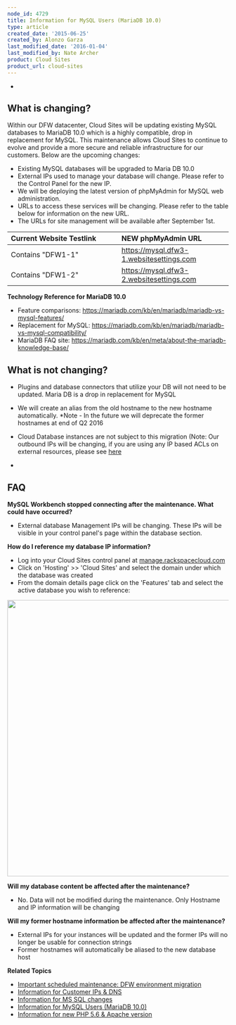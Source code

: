 ```yaml
---
node_id: 4729
title: Information for MySQL Users (MariaDB 10.0)
type: article
created_date: '2015-06-25'
created_by: Alonzo Garza
last_modified_date: '2016-01-04'
last_modified_by: Nate Archer
product: Cloud Sites
product_url: cloud-sites
---
```


<div class="table-wrap">


-

**What is changing?**
---------------------

Within our DFW datacenter, Cloud Sites will be updating existing MySQL
databases to MariaDB 10.0 which is a highly compatible, drop in
replacement for MySQL. This maintenance allows Cloud Sites to continue
to evolve and provide a more secure and reliable infrastructure for our
customers. Below are the upcoming changes:

-   Existing MySQL databases will be upgraded to Maria DB 10.0
-   External IPs used to manage your database will change. Please refer
    to the Control Panel for the new IP.
-   We will be deploying the latest version of phpMyAdmin for MySQL
    web administration.
-   URLs to access these services will be changing. Please refer to the
    table below for information on the new URL.
-   The URLs for site management will be available after September 1st.

<table>
<colgroup>
<col width="50%" />
<col width="50%" />
</colgroup>
<thead>
<tr class="header">
<th align="left"><div class="tablesorter-header-inner">
<div class="tablesorter-header-inner">
Current Website Testlink
</div>
</div></th>
<th align="left"><div class="tablesorter-header-inner">
<div class="tablesorter-header-inner">
NEW phpMyAdmin URL
</div>
</div></th>
</tr>
</thead>
<tbody>
<tr class="odd">
<td align="left">Contains &quot;DFW1-1&quot;</td>
<td align="left"><a href="https://mysql.dfw3-1.websitesettings.com" class="uri">https://mysql.dfw3-1.websitesettings.com</a></td>
</tr>
<tr class="even">
<td align="left">Contains &quot;DFW1-2&quot;</td>
<td align="left"><a href="https://mysql.dfw3-2.websitesettings.com" class="uri">https://mysql.dfw3-2.websitesettings.com</a></td>
</tr>
</tbody>
</table>

**Technology Reference for MariaDB 10.0**

-   Feature comparisons:
    <https://mariadb.com/kb/en/mariadb/mariadb-vs-mysql-features/>
-   Replacement for MySQL:
    <https://mariadb.com/kb/en/mariadb/mariadb-vs-mysql-compatibility/>
-   MariaDB FAQ site:
    <https://mariadb.com/kb/en/meta/about-the-mariadb-knowledge-base/>

**What is not changing?**
-------------------------

-   Plugins and database connectors that utilize your DB will not need
    to be updated. Maria DB is a drop in replacement for MySQL
-   We will create an alias from the old hostname to the new
    hostname automatically. \*Note - In the future we will deprecate the
    former hostnames at end of Q2 2016
-   Cloud Database instances are not subject to this migration (Note:
    Our outbound IPs will be changing, if you are using any IP based
    ACLs on external resources, please see
    [here](/how-to/information-for-customer-ip-addresses-and-dns)


-

**FAQ**
-------

**MySQL Workbench stopped connecting after the maintenance. What could
have occurred?**

-   External database Management IPs will be changing. These IPs will be
    visible in your control panel's page within the database section.

**How do I reference my database IP information?**

-   Log into your Cloud Sites control panel
    at [manage.rackspacecloud.com](http://manage.rackspacecloud.com)
-   Click on 'Hosting' &gt;&gt; 'Cloud Sites' and select the domain
    under which the database was created
-   From the domain details page click on the 'Features' tab and select
    the active database you wish to reference:

<img src="https://8026b2e3760e2433679c-fffceaebb8c6ee053c935e8915a3fbe7.ssl.cf2.rackcdn.com/field/image/MySQL.png" width="756" height="628" />

**Will my database content be affected after the maintenance?**

-   No. Data will not be modified during the maintenance. Only Hostname
    and IP information will be changing

**Will my former hostname information be affected after the
maintenance?**

-   External IPs for your instances will be updated and the former IPs
    will no longer be usable for connection strings
-   Former hostnames will automatically be aliased to the new database
    host



**Related Topics**

</div>

<div id="logged_content" class="messages warning">

-   [Important scheduled maintenance: DFW environment
    migration](/how-to/important-scheduled-maintenance-dfw-environment-migration)
-   [Information for Customer IPs &
    DNS](/how-to/information-for-customer-ip-addresses-and-dns)
-   [Information for MS SQL
    changes](/how-to/information-for-ms-sql-changes)
-   [Information for MySQL Users
    (MariaDB 10.0)](/how-to/information-for-mysql-users-mariadb-100-0)
-   [Information for new PHP 5.6 & Apache
    version](/how-to/information-for-new-php-56-apache-version-0)

</div>

